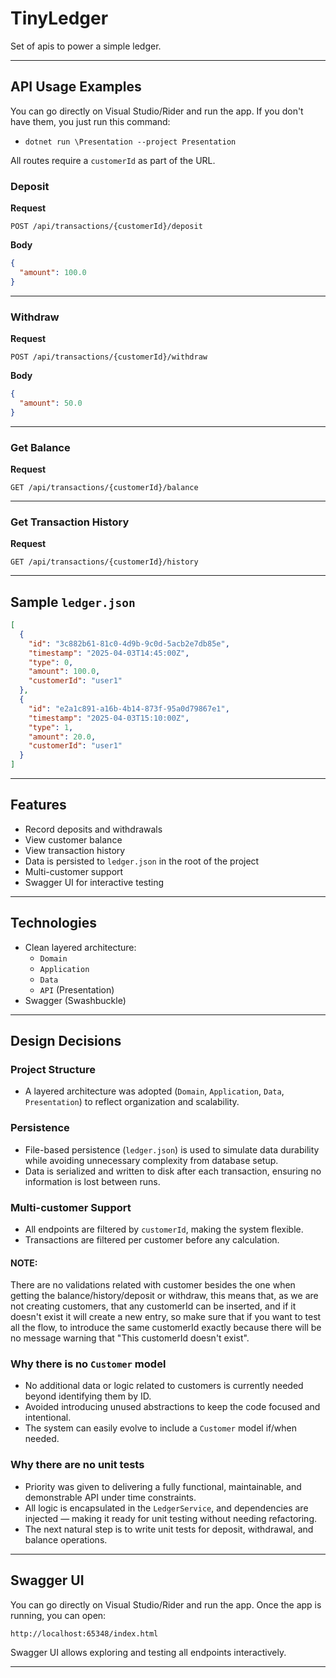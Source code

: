 # TinyLedger

Set of apis to power a simple ledger.

---

## API Usage Examples

You can go directly on Visual Studio/Rider and run the app. If you don't have them, you just run this command:
- `dotnet run \Presentation --project Presentation`

All routes require a `customerId` as part of the URL.

### Deposit

**Request**

`POST /api/transactions/{customerId}/deposit`

**Body**
```json
{
  "amount": 100.0
}
```

---

### Withdraw

**Request**

`POST /api/transactions/{customerId}/withdraw`

**Body**
```json
{
  "amount": 50.0
}
```

---

### Get Balance

**Request**

`GET /api/transactions/{customerId}/balance`

---

### Get Transaction History

**Request**

`GET /api/transactions/{customerId}/history`


---

## Sample `ledger.json`

```json
[
  {
    "id": "3c882b61-81c0-4d9b-9c0d-5acb2e7db85e",
    "timestamp": "2025-04-03T14:45:00Z",
    "type": 0,
    "amount": 100.0,
    "customerId": "user1"
  },
  {
    "id": "e2a1c891-a16b-4b14-873f-95a0d79867e1",
    "timestamp": "2025-04-03T15:10:00Z",
    "type": 1,
    "amount": 20.0,
    "customerId": "user1"
  }
]
```

---

## Features

- Record deposits and withdrawals
- View customer balance
- View transaction history
- Data is persisted to `ledger.json` in the root of the project
- Multi-customer support
- Swagger UI for interactive testing

---

## Technologies

- Clean layered architecture:
  - `Domain`
  - `Application`
  - `Data`
  - `API` (Presentation)
- Swagger (Swashbuckle)


---

## Design Decisions

### Project Structure

- A layered architecture was adopted (`Domain`, `Application`, `Data`, `Presentation`) to reflect organization and scalability.

### Persistence

- File-based persistence (`ledger.json`) is used to simulate data durability while avoiding unnecessary complexity from database setup.
- Data is serialized and written to disk after each transaction, ensuring no information is lost between runs.

### Multi-customer Support

- All endpoints are filtered by `customerId`, making the system flexible.
- Transactions are filtered per customer before any calculation.
#### NOTE:
There are no validations related with customer besides the one when getting the balance/history/deposit or withdraw,
this means that, as we are not creating customers, that any customerId can be inserted, and if it doesn't exist it will 
create a new entry, so make sure that if you want to test all the flow, to introduce the same customerId exactly because 
there will be no message warning that "This customerId doesn't exist".

### Why there is no `Customer` model

- No additional data or logic related to customers is currently needed beyond identifying them by ID.
- Avoided introducing unused abstractions to keep the code focused and intentional.
- The system can easily evolve to include a `Customer` model if/when needed.

### Why there are no unit tests

- Priority was given to delivering a fully functional, maintainable, and demonstrable API under time constraints.
- All logic is encapsulated in the `LedgerService`, and dependencies are injected — making it ready for unit testing without needing refactoring.
- The next natural step is to write unit tests for deposit, withdrawal, and balance operations.

---

## Swagger UI

You can go directly on Visual Studio/Rider and run the app. Once the app is running, you can open:

```
http://localhost:65348/index.html
```

Swagger UI allows exploring and testing all endpoints interactively.

---
